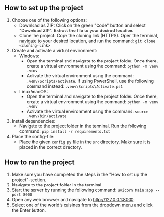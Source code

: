 ## How to set up the project

1. Choose one of the following options:
   - Download as ZIP: Click on the green "Code" button and select "Download ZIP". Extract the file to your desired location. 
   - Clone the project: Copy the cloning link (HTTPS). Open the terminal, navigate to your desired location, and run the command: ``git clone <cloning-link>``
2. Create and activate a virtual environment:
   - Windows:
      - Open the terminal and navigate to the project folder. Once there, create a virtual environment using the command: ``python -m venv .venv``
      - Activate the virtual environment using the command: ``.venv/Scripts/activate``. If using PowerShell, use the following command instead: ``.venv\Scripts\Activate.ps1``
   - Linux/macOS:
     - Open the terminal and navigate to the project folder. Once there, create a virtual environment using the command: ``python -m venv .venv``
     - Activate the virtual environment using the command: ``source .venv/bin/activate``
3. Install dependencies:
   - Navigate to the project folder in the terminal. Run the following command: ``pip install -r requirements.txt``
4. Place the config-file:
   - Place the given ``config.py`` file in the ``src`` directory. Make sure it is placed in the correct directory.

## How to run the project 

1. Make sure you have completed the steps in the "How to set up the project"-section.
2. Navigate to the project folder in the terminal.
3. Start the server by running the following command: ``uvicorn Main:app --port 8000``
4. Open any web browser and navigate to http://127.0.0.1:8000.
5. Select one of the world’s cuisines from the dropdown menu and click the Enter button.